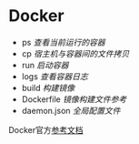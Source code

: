 # Docker

- ps *查看当前运行的容器*
- cp *宿主机与容器间的文件拷贝*
- run *启动容器*
- logs *查看容器日志*
- build *构建镜像*
- Dockerfile *镜像构建文件参考*
- daemon.json *全局配置文件*

Docker官方[参考文档](https://docs.docker.com/reference)